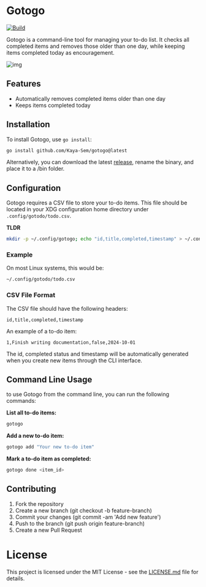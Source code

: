 # Gotogo

[![Build](https://github.com/Kaya-Sem/gotogo/actions/workflows/build.yml/badge.svg)](https://github.com/Kaya-Sem/gotogo/actions/workflows/build.yml)

Gotogo is a command-line tool for managing your to-do list. It checks all completed items and removes those older than one day, while keeping items completed today as encouragement.

![img](https://github.com/user-attachments/assets/99c32e7f-11c9-48d9-ac5e-b36487fb98eb)


## Features

- Automatically removes completed items older than one day
- Keeps items completed today

## Installation

To install Gotogo, use `go install`:

```sh
go install github.com/Kaya-Sem/gotogo@latest
```
Alternatively, you can download the latest [release](https://github.com/Kaya-Sem/gotogo/releases), rename the binary, and place it to a /bin folder.

## Configuration

Gotogo requires a CSV file to store your to-do items. 
This file should be located in your XDG configuration home directory under `.config/gotodo/todo.csv`.

**TLDR**
```bash
mkdir -p ~/.config/gotogo; echo "id,title,completed,timestamp" > ~/.config/gotogo/todo.csv
```

### Example

On most Linux systems, this would be:

```sh
~/.config/gotodo/todo.csv
```

### CSV File Format

The CSV file should have the following headers:

```csv
id,title,completed,timestamp
```

An example of a to-do item:

```csv
1,Finish writing documentation,false,2024-10-01
```

The id, completed status and timestamp will be automatically generated when
you create new items through the CLI interface.

## Command Line Usage

to use Gotogo from the command line, you can run the following commands:


**List all to-do items:**

```sh
gotogo
```
**Add a new to-do item:**

```sh
gotogo add "Your new to-do item"
```


**Mark a to-do item as completed:**

```sh
gotogo done <item_id>
```

## Contributing

1. Fork the repository
2. Create a new branch (git checkout -b feature-branch)
3. Commit your changes (git commit -am 'Add new feature')
4. Push to the branch (git push origin feature-branch)
5. Create a new Pull Request

# License

This project is licensed under the MIT License - see the [LICENSE.md](LICENSE.md) file for details.

